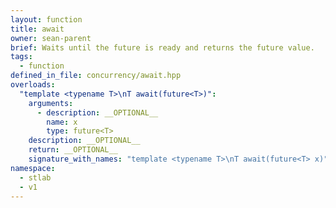 ```yaml
---
layout: function
title: await
owner: sean-parent
brief: Waits until the future is ready and returns the future value.
tags:
  - function
defined_in_file: concurrency/await.hpp
overloads:
  "template <typename T>\nT await(future<T>)":
    arguments:
      - description: __OPTIONAL__
        name: x
        type: future<T>
    description: __OPTIONAL__
    return: __OPTIONAL__
    signature_with_names: "template <typename T>\nT await(future<T> x)"
namespace:
  - stlab
  - v1
---
```

